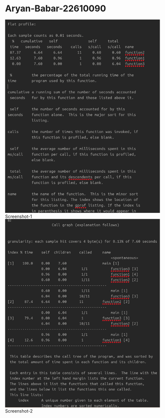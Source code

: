 # Aryan-Babar-22610090

<img src="Screenshot_1.png">Screenshot-1</img>
<img src="Screenshot_2.png">Screenshot-2</img>
